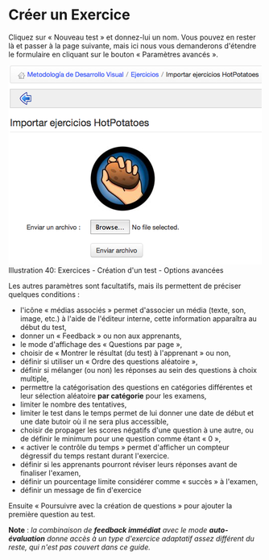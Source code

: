 # Créer un Exercice

Cliquez sur « Nouveau test » et donnez-lui un nom. Vous pouvez en rester là et passer à la page suivante, mais ici nous vous demanderons d'étendre le formulaire en cliquant sur le bouton « Paramètres avancés ».

![](../../.gitbook/assets/graficos34%20%287%29.png)Illustration 40: Exercices - Création d'un test - Options avancées

Les autres paramètres sont facultatifs, mais ils permettent de préciser quelques conditions :

* l'icône « médias associés » permet d'associer un média \(texte, son, image, etc.\) à l'aide de l'éditeur interne, cette information apparaîtra au début du test,
* donner un « Feedback » ou non aux apprenants,
* le mode d'affichage des « Questions par page »,
* choisir de « Montrer le résultat \(du test\) à l'apprenant » ou non,
* définir si utiliser un « Ordre des questions aléatoire »,
* définir si mélanger \(ou non\) les réponses au sein des questions à choix multiple,
* permettre la catégorisation des questions en catégories différentes et leur sélection aléatoire **par catégorie** pour les examens,
* limiter le nombre des tentatives,
* limiter le test dans le temps permet de lui donner une date de début et une date butoir où il ne sera plus accessible,
* choisir de propager les scores négatifs d'une question à une autre, ou de définir le minimum pour une question comme étant « 0 »,
* « activer le contrôle du temps » permet d'afficher un compteur dégressif du temps restant durant l'exercice.
* définir si les apprenants pourront réviser leurs réponses avant de finaliser l'examen,
* définir un pourcentage limite considérer comme « succès » à l'examen,
* définir un message de fin d'exercice

Ensuite « Poursuivre avec la création de questions » pour ajouter la première question au test.

**Note** : _la combinaison de_ _**feedback immédiat**_ _avec le mode_ _**auto-évaluation**_ _donne accès à un type d'exercice adaptatif assez différent du reste, qui n'est pas couvert dans ce guide._

